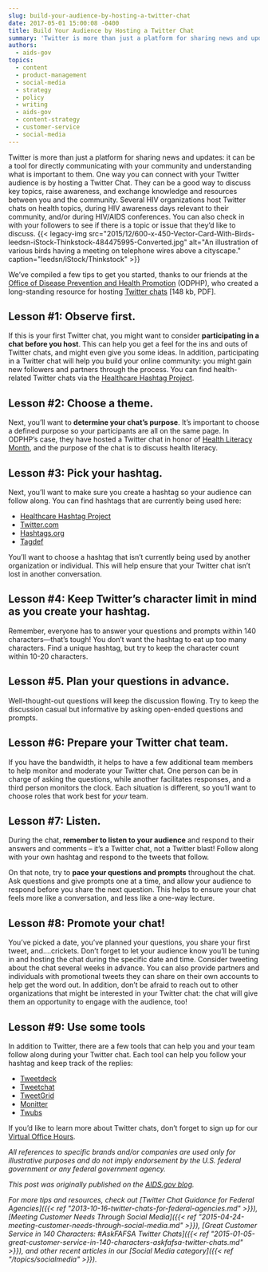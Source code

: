 ```yaml
---
slug: build-your-audience-by-hosting-a-twitter-chat
date: 2017-05-01 15:00:08 -0400
title: Build Your Audience by Hosting a Twitter Chat
summary: 'Twitter is more than just a platform for sharing news and updates: it can be a tool for directly communicating with your community and understanding what is important to them. One way you can connect with your Twitter audience is by hosting a Twitter Chat. They can be a good way to discuss key topics,'
authors:
  - aids-gov
topics:
  - content
  - product-management
  - social-media
  - strategy
  - policy
  - writing
  - aids-gov
  - content-strategy
  - customer-service
  - social-media
---
```


Twitter is more than just a platform for sharing news and updates: it can be a tool for directly communicating with your community and understanding what is important to them. One way you can connect with your Twitter audience is by hosting a Twitter Chat. They can be a good way to discuss key topics, raise awareness, and exchange knowledge and resources between you and the community. Several HIV organizations host Twitter chats on health topics, during HIV awareness days relevant to their community, and/or during HIV/AIDS conferences. You can also check in with your followers to see if there is a topic or issue that they’d like to discuss. {{< legacy-img src="2015/12/600-x-450-Vector-Card-With-Birds-leedsn-iStock-Thinkstock-484475995-Converted.jpg" alt="An illustration of various birds having a meeting on telephone wires above a cityscape." caption="leedsn/iStock/Thinkstock" >}}

We’ve compiled a few tips to get you started, thanks to our friends at the [Office of Disease Prevention and Health Promotion](https://www.health.gov/) (ODPHP), who created a long-standing resource for hosting [Twitter chats](https://www.health.gov/healthliteracyonline/2010/Twitter_Chat_Guide.pdf) [148 kb, PDF].

## Lesson #1: Observe first.

If this is your first Twitter chat, you might want to consider **participating in a chat before you host**. This can help you get a feel for the ins and outs of Twitter chats, and might even give you some ideas. In addition, participating in a Twitter chat will help you build your online community: you might gain new followers and partners through the process. You can find health-related Twitter chats via the [Healthcare Hashtag Project](https://www.symplur.com/healthcare-hashtags/).

## Lesson #2: Choose a theme.

Next, you’ll want to **determine your chat’s purpose**. It’s important to choose a defined purpose so your participants are all on the same page. In ODPHP’s case, they have hosted a Twitter chat in honor of [Health Literacy Month](http://www.healthliteracymonth.org/), and the purpose of the chat is to discuss health literacy.

## Lesson #3: Pick your hashtag.

Next, you’ll want to make sure you create a hashtag so your audience can follow along. You can find hashtags that are currently being used here:

  * [Healthcare Hashtag Project](https://www.symplur.com/healthcare-hashtags/)
  * [Twitter.com](https://twitter.com/)
  * [Hashtags.org](https://www.hashtags.org/)
  * [Tagdef](https://tagdef.com/)

You’ll want to choose a hashtag that isn’t currently being used by another organization or individual. This will help ensure that your Twitter chat isn’t lost in another conversation.

## Lesson #4: Keep Twitter’s character limit in mind as you create your hashtag.

Remember, everyone has to answer your questions and prompts within 140 characters—that’s tough! You don’t want the hashtag to eat up too many characters. Find a unique hashtag, but try to keep the character count within 10-20 characters.

## Lesson #5. Plan your questions in advance.

Well-thought-out questions will keep the discussion flowing. Try to keep the discussion casual but informative by asking open-ended questions and prompts.

## Lesson #6: Prepare your Twitter chat team.

If you have the bandwidth, it helps to have a few additional team members to help monitor and moderate your Twitter chat. One person can be in charge of asking the questions, while another facilitates responses, and a third person monitors the clock. Each situation is different, so you’ll want to choose roles that work best for _your_ team.

## Lesson #7: Listen.

During the chat, **remember to listen to your audience** and respond to their answers and comments – it’s a Twitter chat, not a Twitter blast! Follow along with your own hashtag and respond to the tweets that follow.

On that note, try to **pace your questions and prompts** throughout the chat. Ask questions and give prompts one at a time, and allow your audience to respond before you share the next question. This helps to ensure your chat feels more like a conversation, and less like a one-way lecture.

## Lesson #8: Promote your chat!

You’ve picked a date, you’ve planned your questions, you share your first tweet, and….crickets. Don’t forget to let your audience know you’ll be tuning in and hosting the chat during the specific date and time. Consider tweeting about the chat several weeks in advance. You can also provide partners and individuals with promotional tweets they can share on their own accounts to help get the word out. In addition, don’t be afraid to reach out to other organizations that might be interested in your Twitter chat: the chat will give them an opportunity to engage with the audience, too!

## Lesson #9: Use some tools

In addition to Twitter, there are a few tools that can help you and your team follow along during your Twitter chat. Each tool can help you follow your hashtag and keep track of the replies:

  * [Tweetdeck](https://tweetdeck.twitter.com/)
  * [Tweetchat](http://www.tweetchat.com/)
  * [TweetGrid](http://www.tweetgrid.com/)
  * [Monitter](http://www.monitter.com/)
  * [Twubs](http://twubs.com/)

If you’d like to learn more about Twitter chats, don’t forget to sign up for our [Virtual Office Hours](https://www.aids.gov/using-new-media/tools/office-hours/).

_All references to specific brands and/or companies are used only for illustrative purposes and do not imply endorsement by the U.S. federal government or any federal government agency._

_This post was originally published on the [AIDS.gov blog](https://blog.aids.gov/)._

_For more tips and resources, check out [Twitter Chat Guidance for Federal Agencies]({{< ref "2013-10-16-twitter-chats-for-federal-agencies.md" >}}), [Meeting Customer Needs Through Social Media]({{< ref "2015-04-24-meeting-customer-needs-through-social-media.md" >}}), [Great Customer Service in 140 Characters: #AskFAFSA Twitter Chats]({{< ref "2015-01-05-great-customer-service-in-140-characters-askfafsa-twitter-chats.md" >}}), and other recent articles in our [Social Media category]({{< ref "/topics/socialmedia" >}})._
